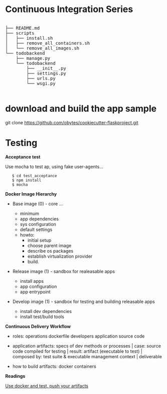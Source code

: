 
Continuous Integration Series
=============================

<pre>

├── README.md
├── scripts
│   ├── install.sh
│   ├── remove_all_containers.sh
│   └── remove_all_images.sh
└── todobackend
    ├── manage.py
    └── todobackend
        ├── __init__.py
        ├── settings.py
        ├── urls.py
        └── wsgi.py

</pre>



# download and build the app sample

git clone https://github.com/obytes/cookiecutter-flaskproject.git

Testing
=======


**Acceptance test**

Use mocha to test ap, using fake user-agents...

```
   $ cd test_acceptance
   $ npm install
   $ mocha
```


**Docker Image  Hierarchy**

* Base image (0) - core ...
    * minimum
    * app dependencies
    * sys configuration
    * default settings
    * howto:
        * initial setup
        * choose parent image
        * describe os packages
        * establish virtualization provider
        * build.

* Release image (1) - sandbox for realeasable apps
    * install apps
    * app configuration
    * app entrypoint

* Develop image (1) - sandbox for testing and building releasable apps
    * install dev dependencies
    * install test/build tools
    
    

**Continuous Delivery Workflow**

* roles:
    operations
        dockerfile
    developers
        application source code



* application artifacts:
    specs of dev methods or processes
    | case: source code compiled for testing
    | result: artifact (executable to test)
    | composed by: test suite & executable
    management context 
    | deliverable

* how to build artifacts:
    docker containers

    
    
**Readings**

[Use docker and test, push your artifacts](https://lostechies.com/gabrielschenker/2016/09/26/use-docker-to-build-test-and-push-your-artifacts/)